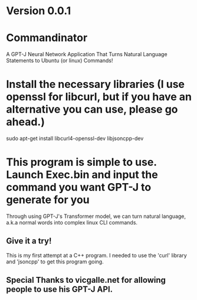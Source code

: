 # Version 0.0.1

# Commandinator
A GPT-J Neural Network Application That Turns Natural Language Statements to Ubuntu (or linux) Commands! 

# Install the necessary libraries (I use openssl for libcurl, but if you have an alternative you can use, please go ahead.)

sudo apt-get install libcurl4-openssl-dev libjsoncpp-dev

# This program is simple to use. Launch Exec.bin and input the command you want GPT-J to generate for you
Through using GPT-J's Transformer model, we can turn natural language, a.k.a normal words into complex linux CLI commands.

## Give it a try! 

This is my first attempt at a C++ program. I needed to use the 'curl' library and 'jsoncpp' to get this program going. 

## Special Thanks to vicgalle.net for allowing people to use his GPT-J API.
